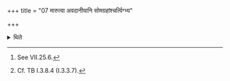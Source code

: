 +++
title = "07 मारुत्या अवदानीयानि सोमग्रहांश्चर्त्विग्भ्य"

+++

<details><summary>थिते</summary>

7. They bring the to-be-cut portions of (the cow killed for) the Maruts, and the scoops of Soma to the chief priests (and) the not-to-be-cut portions[^1] (of the same cow) and Surā-scoops to the racers.[^2]  

[^1]: See VII.25.6.  

[^2]: Cf. TB I.3.8.4 (I.3.3.7).  
</details>
